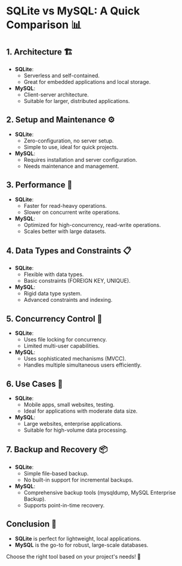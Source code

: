 # SQLite vs MySQL: A Quick Comparison 📊

## 1. **Architecture 🏗️**

- **SQLite**:
  - Serverless and self-contained.
  - Great for embedded applications and local storage.
- **MySQL**:
  - Client-server architecture.
  - Suitable for larger, distributed applications.

## 2. **Setup and Maintenance ⚙️**

- **SQLite**:
  - Zero-configuration, no server setup.
  - Simple to use, ideal for quick projects.
- **MySQL**:
  - Requires installation and server configuration.
  - Needs maintenance and management.

## 3. **Performance 🚀**

- **SQLite**:
  - Faster for read-heavy operations.
  - Slower on concurrent write operations.
- **MySQL**:
  - Optimized for high-concurrency, read-write operations.
  - Scales better with large datasets.

## 4. **Data Types and Constraints 📋**

- **SQLite**:
  - Flexible with data types.
  - Basic constraints (FOREIGN KEY, UNIQUE).
- **MySQL**:
  - Rigid data type system.
  - Advanced constraints and indexing.

## 5. **Concurrency Control 🔄**

- **SQLite**:
  - Uses file locking for concurrency.
  - Limited multi-user capabilities.
- **MySQL**:
  - Uses sophisticated mechanisms (MVCC).
  - Handles multiple simultaneous users efficiently.

## 6. **Use Cases 🎯**

- **SQLite**:
  - Mobile apps, small websites, testing.
  - Ideal for applications with moderate data size.
- **MySQL**:
  - Large websites, enterprise applications.
  - Suitable for high-volume data processing.

## 7. **Backup and Recovery 📦**

- **SQLite**:
  - Simple file-based backup.
  - No built-in support for incremental backups.
- **MySQL**:
  - Comprehensive backup tools (mysqldump, MySQL Enterprise Backup).
  - Supports point-in-time recovery.

## Conclusion 🏁

- **SQLite** is perfect for lightweight, local applications.
- **MySQL** is the go-to for robust, large-scale databases.

Choose the right tool based on your project's needs! 🎯
